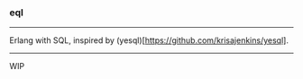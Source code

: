 ### eql

---

Erlang with SQL, inspired by (yesql)[https://github.com/krisajenkins/yesql].

---

WIP
